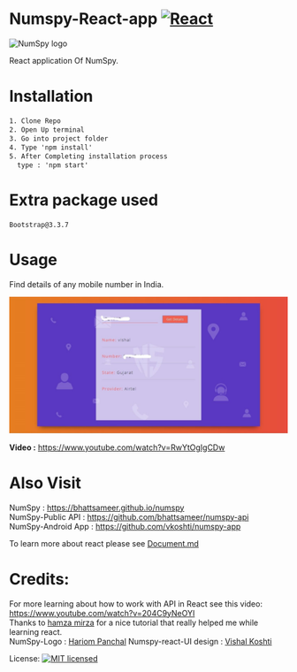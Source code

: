# Numspy-React-app [![React](https://img.shields.io/badge/Made%20with-React-blue.svg)](https://reactjs.org/) 

<img src="https://github.com/bhattsameer/numspy/blob/master/logo.png" alt="NumSpy logo" width="150px" height="150px"/>

React application Of NumSpy.

# Installation
```
1. Clone Repo
2. Open Up terminal
3. Go into project folder
4. Type 'npm install'
5. After Completing installation process
  type : 'npm start'
```

# Extra package used
```
Bootstrap@3.3.7
```

# Usage

Find details of any mobile number in India.

![ScreenShot](https://github.com/bhattsameer/numspy-react-app/blob/master/ScreenShots/1.jpg)

<b>Video :</b> https://www.youtube.com/watch?v=RwYtOgIgCDw

# Also Visit

NumSpy : https://bhattsameer.github.io/numspy </br>
NumSpy-Public API  : https://github.com/bhattsameer/numspy-api </br>
NumSpy-Android App : https://github.com/vkoshti/numspy-app </br>

To learn more about react please see [Document.md](https://github.com/bhattsameer/Numspy-React-app/blob/master/Document.md)

# Credits:

For more learning about how to work with API in React see this video: https://www.youtube.com/watch?v=204C9yNeOYI </br>
Thanks to [hamza mirza](https://github.com/hamza-mirza) for a nice tutorial that really helped me while learning react. </br>
NumSpy-Logo : [Hariom Panchal](https://github.com/Hariompanchal)
Numspy-react-UI design : [Vishal Koshti](https://github.com/vkoshti)


License: [![MIT licensed](https://img.shields.io/badge/license-MIT-blue.svg)](https://raw.githubusercontent.com/vkoshti/NumSpy/master/LICENSE)
